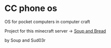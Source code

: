 # CC phone os
 OS for pocket computers in computer craft

 Project for this minecraft server -> [Soup and Bread](https://discord.gg/7Z2FRWT2cE)

by Soup and Sud03r
